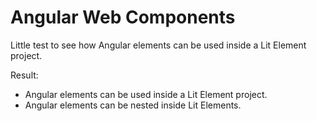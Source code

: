 # Angular Web Components

Little test to see how Angular elements can be used inside a Lit Element project.

Result:
- Angular elements can be used inside a Lit Element project.
- Angular elements can be nested inside Lit Elements.



